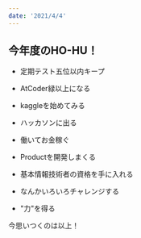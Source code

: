 ```yaml
---
date: '2021/4/4'
---
```


## 今年度のHO-HU！
- 定期テスト五位以内キープ

- AtCoder緑以上になる

- kaggleを始めてみる

- ハッカソンに出る

- 働いてお金稼ぐ

- Productを開発しまくる

- 基本情報技術者の資格を手に入れる

- なんかいろいろチャレンジする

-  "力"を得る

今思いつくのは以上！